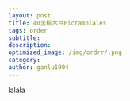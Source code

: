 ```yaml
---
layout: post
title: 40苦榄木目Picramniales
tags: order    
subtitle: 
description: 
optimized_image: /img/ordrr/.png
category: 
author: ganlu1994  
---
```



lalala